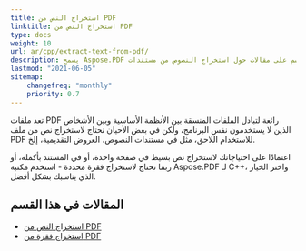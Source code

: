 ```yaml
---
title: استخراج النص من PDF
linktitle: استخراج النص من PDF
type: docs
weight: 10
url: ar/cpp/extract-text-from-pdf/
description: يسمح Aspose.PDF باستخراج أنواع مختلفة من المعلومات. تحتوي هذه القسم على مقالات حول استخراج النصوص من مستندات PDF باستخدام Aspose.PDF في C++.
lastmod: "2021-06-05"
sitemap:
    changefreq: "monthly"
    priority: 0.7
---
```


تعد ملفات PDF رائعة لتبادل الملفات المنسقة بين الأنظمة الأساسية وبين الأشخاص الذين لا يستخدمون نفس البرنامج، ولكن في بعض الأحيان نحتاج لاستخراج نص من ملف PDF للاستخدام اللاحق، مثل في مستندات النصوص، العروض التقديمية، إلخ.

اعتمادًا على احتياجاتك لاستخراج نص بسيط في صفحة واحدة، أو في المستند بأكمله، أو ربما تحتاج لاستخراج فقرة محددة - استخدم مكتبة Aspose.PDF لـ C++، واختر الخيار الذي يناسبك بشكل أفضل.

## المقالات في هذا القسم

- [استخراج النص من PDF](/pdf/cpp/extract-text-from-all-pdf/)
- [استخراج فقرة من PDF](/pdf/cpp/extract-paragraph-from-pdf/)